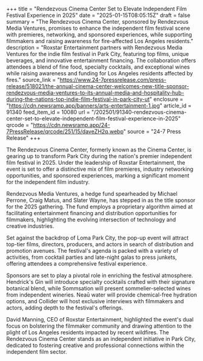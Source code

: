 +++
title = "Rendezvous Cinema Center Set to Elevate Independent Film Festival Experience in 2025"
date = "2025-01-15T08:05:15Z"
draft = false
summary = "The Rendezvous Cinema Center, sponsored by Rendezvous Media Ventures, promises to enhance the independent film festival scene with premieres, networking, and sponsored experiences, while supporting filmmakers and raising awareness for fire-affected Los Angeles residents."
description = "Roxstar Entertainment partners with Rendezvous Media Ventures for the indie film festival in Park City, featuring top films, unique beverages, and innovative entertainment financing. The collaboration offers attendees a blend of fine food, specialty cocktails, and exceptional wines while raising awareness and funding for Los Angeles residents affected by fires."
source_link = "https://www.24-7pressrelease.com/press-release/518021/the-annual-cinema-center-welcomes-new-title-sponsor-rendezvous-media-ventures-to-its-annual-media-and-hospitality-hub-during-the-nations-top-indie-film-festival-in-park-city-ut"
enclosure = "https://cdn.newsramp.app/banners/arts-entertainment-1.jpg"
article_id = 91340
feed_item_id = 10080
url = "/202501/91340-rendezvous-cinema-center-set-to-elevate-independent-film-festival-experience-in-2025"
qrcode = "https://cdn.newsramp.app/24-7PressRelease/qrcode/251/15/daveZH2q.webp"
source = "24-7 Press Release"
+++

<p>The Rendezvous Cinema Center, formerly known as the Cinema Center, is gearing up to transform Park City during the nation's premier independent film festival in 2025. Under the leadership of Roxstar Entertainment, the event is set to offer a distinctive mix of film premieres, industry networking opportunities, and sponsored experiences, marking a significant moment for the independent film industry.</p><p>Rendezvous Media Ventures, a hedge fund spearheaded by Michael Perrone, Craig Matus, and Slater Wayne, has stepped in as the title sponsor for the 2025 gathering. The fund employs a proprietary algorithm aimed at facilitating entertainment financing and distribution opportunities for filmmakers, highlighting the evolving intersection of technology and creative industries.</p><p>Set against the backdrop of Loma Park City, the pop-up event will attract top-tier films, directors, producers, and actors in search of distribution and promotion avenues. The festival's agenda is packed with a variety of activities, from cocktail parties and late-night galas to press junkets, offering attendees a comprehensive festival experience.</p><p>Sponsors are set to play a pivotal role in enriching the festival atmosphere. Hendrick's Gin will introduce specialty cocktails crafted with their signature botanical blend, while Sommsation will present sommelier-selected wines from independent wineries. Neaū water will provide chemical-free hydration options, and Collider will host exclusive interviews with filmmakers and actors, adding depth to the festival's offerings.</p><p>David Manning, CEO of Roxstar Entertainment, highlighted the event's dual focus on bolstering the filmmaker community and drawing attention to the plight of Los Angeles residents impacted by recent wildfires. The Rendezvous Cinema Center stands as an independent initiative in Park City, dedicated to fostering creative and professional connections within the independent film sector.</p>